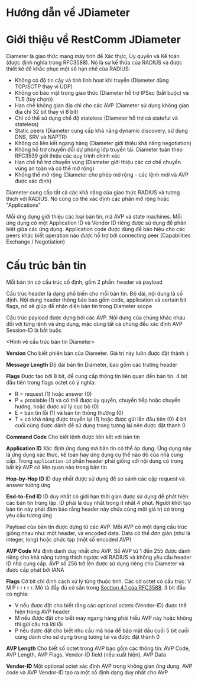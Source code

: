 # Hướng dẫn về JDiameter

# Giới thiệu về RestComm JDiameter

Diameter là giao thức mạng máy tính để Xác thực, Ủy quyền và Kế toán (được định nghĩa trong RFC3588). Nó là sự kế thừa của RADIUS và được thiết kế để khắc phục một số hạn chế của RADIUS:
- Không có độ tin cậy và tính linh hoat khi truyền (Diameter dùng TCP/SCTP thay vì UDP)
- Không có bảo mật trong giao thức (Diameter hỗ trợ IPSec (bắt buộc) và TLS (tùy chọn))
- Hạn chế không gian địa chỉ cho các AVP (Diameter sử dụng không gian địa chỉ 32 bit thay vì 8 bit)
- Chỉ có thể sử dụng chế độ stateless (Diameter hỗ trợ cả stateful và stateless)
- Static peers (Diameter cung cấp khả năng dynamic discovery, sử dụng DNS, SRV và NAPTR)
- Không có liên kết ngang hàng (Diameter giới thiệu khả năng negotiation)
- Không hỗ trợ chuyển đổi dự phòng lớp truyền tải. Diameter tuân theo RFC3539 giới thiệu các quy trình chính xác
- Hạn chế hỗ trợ chuyển vùng (Diameter giới thiệu các cơ chế chuyển vùng an toàn và có thể mở rộng)
- Không thể mở rộng (Diameter cho phép mở rộng - các lệnh mới và AVP được xác định)

Diameter cung cấp tất cả các khả năng của giao thức RADIUS và tương thích với RADIUS. Nó cũng có thẻ xác định các phần mở rộng hoặc "Applications"

Mỗi ứng dụng giới thiệu các loại bản tin, mã AVP và state machines. Mỗi ứng dụng có một Application ID và Vendor ID riêng được sử dụng để phân biệt giữa các ứng dụng. Application code được dùng để báo hiệu cho các peers khác biết operation nào được hỗ trợ bởi connecting peer (Capabilities Exchange / Negotiation)

# Cấu trúc bản tin

Mỗi bản tin có cấu trúc cố định, gồm 2 phần: header và payload

Cấu trúc header là dạng phổ biến cho mỗi bản tin. Độ dài, nội dung là cố định. Nội dung header thông báo bao gồm code, application và certain bit flags, nó sẽ giúp để nhận diện bản tin trong Diameter scope

Cấu trúc payload được dựng bởi các AVP. Nội dung của chúng khác nhau đối với từng lệnh và ứng dụng, mặc dùng tất cả chúng đều xác định AVP Session-ID là bắt buộc

<Hình vẽ cấu trúc bản tin Diameter>

**Version** Cho biết phiên bản của Diameter. Giá trị này luôn được đặt thành `1`

**Message Length** Độ dài bản tin Diameter, bao gồm các trường header

**Flags** Được tạo bởi 8 bit, để cung cấp thông tin liên quan đến bản tin. 4 bit đầu tiên trong flags octet có ý nghĩa:
- R = request (1) hoặc answer (0)
- P = proxiable (1) và có thể được ủy quyền, chuyển tiếp hoặc chuyển hướng, hoặc được xử lý cục bộ (0)
- E = bản tin lỗi (1) và bản tin thông thường (0)
- T = có khả năng được truyền lại (1) hoặc được gửi lần đầu tiên (0)
4 bit cuối cùng được dành để sử dụng trong tương lai nên được đặt thành 0

**Command Code** Cho biết lệnh được liên kết với bản tin

**Application ID** Xác định ứng dụng mà bản tin có thể áp dụng. Ứng dụng này là ứng dụng xác thực, kế toán hay ứng dụng cụ thể nào đó của nhà cung cấp. Trong `application-id` phần header phải giống với nội dung có trong bất kỳ AVP có liên quan nào trong bản tin

**Hop-by-Hop ID** ID duy nhất được sử dụng để so sánh các cặp request và answer tương ứng

**End-to-End ID** ID duy nhất có giới hạn thời gian được sử dụng để phát hiện các bản tin trùng lặp. ID phải là duy nhất trong ít nhất 4 phút. Người khởi tạo bản tin này phải đảm bảo rằng header này chứa cùng một giá trị có trong yêu cầu tương ứng

Payload của bản tin được dựng từ các AVP. Mỗi AVP có một dạng cấu trúc giống nhau như: một header, và encoded data. Data có thể đơn giản (như là integer, long) hoặc phức tạp (một số encoded AVP)

**AVP Code** Mã định danh duy nhất cho AVP. Số AVP từ 1 đến 255 được dành riêng cho khả năng tương thích ngược với RADIUS và không yêu cầu header ID nhà cung cấp. AVP số 256 trở lên được sử dụng riêng cho Diameter và được cấp phát bởi IANA

**Flags** Cờ bit chỉ định cách xử lý từng thuộc tính. Các cờ octet có cấu trúc: V M P r r r r r. Mô tả đầy đủ có sẵn trong [Section 4.1 của RFC3588](https://www.rfc-editor.org/rfc/rfc3588#section-4.1). 3 bit đầu có nghĩa:
- V nếu được đặt cho biết rằng các optional octets (Vendor-ID) được thể hiện trong AVP header
- M nếu được đặt cho biết máy ngang hàng phải hiểu AVP này hoặc không thì gửi câu trả lời lỗi
- P nếu được đặt cho biết nhu cầu mã hóa để bảo mật đầu cuối
5 bit cuối cùng dành cho sử dụng trong tương lai và được đặt thành 0

**AVP Length** Cho biết số octet trong AVP bao gồm các thông tin: AVP Code, AVP Length, AVP Flags, Vendor-ID field (nếu xuất hiện), AVP Data

**Vendor-ID** Một optional octet xác định AVP trong không gian ứng dụng. AVP code và AVP Vendor-ID tạo ra một số định dạng duy nhất cho AVP
